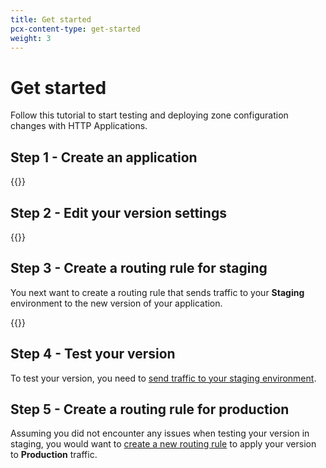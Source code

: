 ```yaml
---
title: Get started
pcx-content-type: get-started
weight: 3
---
```


# Get started

Follow this tutorial to start testing and deploying zone configuration changes with HTTP Applications.

## Step 1 - Create an application

{{<render file="_create-application.md">}}

## Step 2 - Edit your version settings

{{<render file="_edit-version.md">}}

## Step 3 - Create a routing rule for staging

You next want to create a routing rule that sends traffic to your **Staging** environment to the new version of your application.

{{<render file="_create-routing-rule.md">}}

## Step 4 - Test your version

To test your version, you need to [send traffic to your staging environment](/http-applications/how-to/test-version-staging/).

## Step 5 - Create a routing rule for production

Assuming you did not encounter any issues when testing your version in staging, you would want to [create a new routing rule](/http-applications/how-to/manage-routing-rules/#create-routing-rules) to apply your version to **Production** traffic.